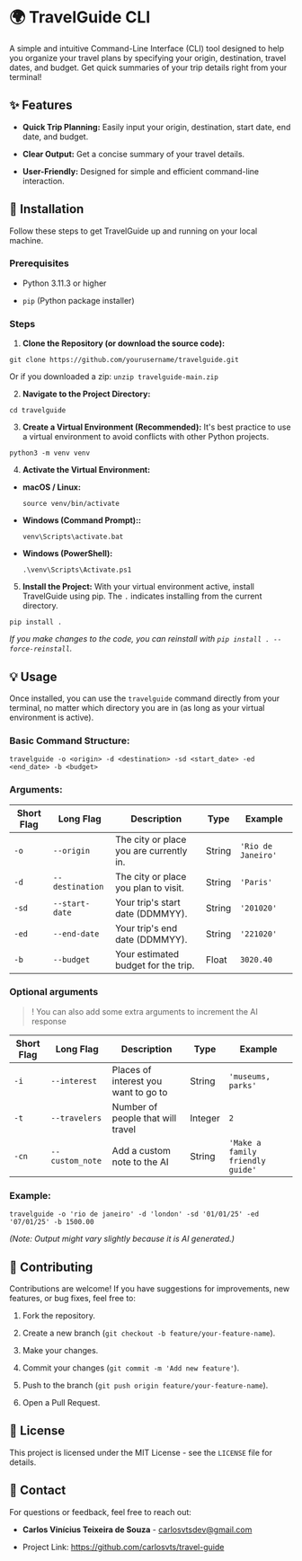 # 🌍 TravelGuide CLI

A simple and intuitive Command-Line Interface (CLI) tool designed to help you organize your travel plans by specifying your origin, destination, travel dates, and budget. Get quick summaries of your trip details right from your terminal!

## ✨ Features

* **Quick Trip Planning:** Easily input your origin, destination, start date, end date, and budget.

* **Clear Output:** Get a concise summary of your travel details.

* **User-Friendly:** Designed for simple and efficient command-line interaction.

## 🚀 Installation

Follow these steps to get TravelGuide up and running on your local machine.

### Prerequisites

* Python 3.11.3 or higher

* `pip` (Python package installer)

### Steps

1. **Clone the Repository (or download the source code):**

`git clone https://github.com/yourusername/travelguide.git`

Or if you downloaded a zip: `unzip travelguide-main.zip`


2. **Navigate to the Project Directory:**

`cd travelguide`


3. **Create a Virtual Environment (Recommended):**
It's best practice to use a virtual environment to avoid conflicts with other Python projects.

`python3 -m venv venv`


4. **Activate the Virtual Environment:**

* **macOS / Linux:**

  ```
  source venv/bin/activate
  
  ```

* **Windows (Command Prompt)::**

  ```
  venv\Scripts\activate.bat
  
  ```

* **Windows (PowerShell):**

  ```
  .\venv\Scripts\Activate.ps1
  
  ```

5. **Install the Project:**
With your virtual environment active, install TravelGuide using pip. The `.` indicates installing from the current directory.

`pip install .`


*If you make changes to the code, you can reinstall with `pip install . --force-reinstall`.*

## 💡 Usage

Once installed, you can use the `travelguide` command directly from your terminal, no matter which directory you are in (as long as your virtual environment is active).

### Basic Command Structure:

`travelguide -o <origin> -d <destination> -sd <start_date> -ed <end_date> -b <budget>`


### Arguments:

| Short Flag | Long Flag | Description | Type | Example | 
 | ----- | ----- | ----- | ----- | ----- | 
| `-o` | `--origin` | The city or place you are currently in. | String | `'Rio de Janeiro'` | 
| `-d` | `--destination` | The city or place you plan to visit. | String | `'Paris'` |
| `-sd` | `--start-date` | Your trip's start date (DDMMYY). | String | `'201020'` | 
| `-ed` | `--end-date` | Your trip's end date (DDMMYY). | String | `'221020'` | 
| `-b` | `--budget` | Your estimated budget for the trip. | Float | `3020.40` |

### Optional arguments

> ! You can also add some extra arguments to increment the AI response

| Short Flag | Long Flag | Description | Type | Example | 
 | ----- | ----- | ----- | ----- | ----- | 
| `-i` | `--interest` | Places of interest you want to go to | String | `'museums, parks'` | 
| `-t` | `--travelers` | Number of people that will travel | Integer | `2` | 
| `-cn` | `--custom_note` | Add a custom note to the AI | String | `'Make a family friendly guide'` |

### Example:

`travelguide -o 'rio de janeiro' -d 'london' -sd '01/01/25' -ed '07/01/25' -b 1500.00`

*(Note: Output might vary slightly because it is AI generated.)*

## 🤝 Contributing

Contributions are welcome! If you have suggestions for improvements, new features, or bug fixes, feel free to:

1. Fork the repository.

2. Create a new branch (`git checkout -b feature/your-feature-name`).

3. Make your changes.

4. Commit your changes (`git commit -m 'Add new feature'`).

5. Push to the branch (`git push origin feature/your-feature-name`).

6. Open a Pull Request.

## 📄 License

This project is licensed under the MIT License - see the `LICENSE` file for details.

## 📧 Contact

For questions or feedback, feel free to reach out:

* **Carlos Vinícius Teixeira de Souza** - carlosvtsdev@gmail.com

* Project Link: <https://github.com/carlosvts/travel-guide> 